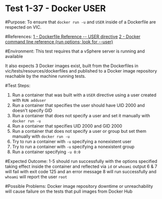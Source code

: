 Test 1-37 - Docker USER
=======

#Purpose:
To ensure that `docker run -u` and `USER` inside of a Dockerfile are respected on VIC.

#References:
[1 - Dockerfile Reference -- USER directive]( https://docs.docker.com/engine/reference/builder/#user )
[2 - Docker command line reference (run options; look for --user)](https://docs.docker.com/engine/reference/commandline/run/#options)

#Environment:
This test requires that a vSphere server is running and available

It also expects 3 Docker images exist, built from the Dockerfiles in vic/tests/resources/dockerfiles and published to a Docker image repository reachable by the machine running tests.

#Test Steps:
1. Run a container that was built with a `USER` directive using a user created with `RUN adduser`
2. Run a container that specifies the user should have UID 2000 and doesn't specify GID
3. Run a container that does not specify a user and set it manually with `docker run -u`
4. Run a container that specifies UID 2000 and GID 2000
5. Run a container that does not specify a user or group but set them manually with `docker run -u`
6. Try to run a container with `-u` specifying a nonexistent user
7. Try to run a container with `-u` specifying a nonexistent group
8. Run a container specifying `-u 0:0`

#Expected Outcome:
1-5 should run successfully with the options specified taking effect inside the container and reflected via `id` or `whoami` output
6 & 7 will fail with exit code 125 and an error message
8 will run successfully and `whoami` will report the user `root`



#Possible Problems:
Docker image repository downtime or unreachability will cause failure on the tests that pull images from Docker Hub
